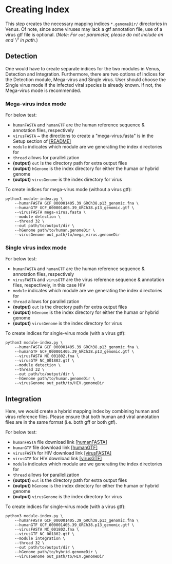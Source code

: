 # Creating Index
This step creates the necessary mapping indices `*.genomeDir/` directories in Venus. Of note, since some viruses may lack a gtf annotation file, use of a virus gtf file is optional. (*Note: For `out` parameter, please do not include an end '/' in path.*) 

## Detection
One would have to create separate indices for the two modules in Venus, Detection and Integration. Furthermore, there are two options of indices for the Detection module, Mega-virus and Single virus. User should choose the Single virus mode if the infected viral species is already known. If not, the Mega-virus mode is recommended.

### Mega-virus index mode
For below test:
- `humanFASTA` and `humanGTF` are the human reference sequence & annotation files, respectively
-  `virusFASTA` ~ the directions to create a "mega-virus.fasta" is in the Setup section of [[README]](../../README.md)
- `module` indicates which module are we generating the index directories for
- `thread` allows for parallelization
- **(output)** `out` is the directory path for extra output files
- **(output)** `hGenome` is the index directory for either the human or hybrid genome
- **(output)** `virusGenome` is the index directory for virus

To create indices for mega-virus mode (without a virus gtf):
```   
python3 module-index.py \
    --humanFASTA GCF_000001405.39_GRCh38.p13_genomic.fna \
    --humanGTF GCF_000001405.39_GRCh38.p13_genomic.gtf \
    --virusFASTA mega-virus.fasta \
    --module detection \
    --thread 32 \
    --out path/to/output/dir \
    --hGenome path/to/human.genomeDir \
    --virusGenome out_path/to/mega_virus.genomeDir
```

### Single virus index mode
For below test:
- `humanFASTA` and `humanGTF` are the human reference sequence & annotation files, respectively
- `virusFASTA` and `virusGTF` are the virus reference sequence & annotation files, respectively, in this case HIV
- `module` indicates which module are we generating the index directories for
- `thread` allows for parallelization
- **(output)** `out` is the directory path for extra output files
- **(output)** `hGenome` is the index directory for either the human or hybrid genome
- **(output)** `virusGenome` is the index directory for virus

To create indices for single-virus mode (with a virus gtf):
```   
python3 module-index.py \
    --humanFASTA GCF_000001405.39_GRCh38.p13_genomic.fna \
    --humanGTF GCF_000001405.39_GRCh38.p13_genomic.gtf \
    --virusFASTA NC_001802.fna \
    --virusGTF NC_001802.gtf \
    --module detection \
    --thread 32 \
    --out path/to/output/dir \
    --hGenome path/to/human.genomeDir \
    --virusGenome out_path/to/HIV.genomeDir
```


## Integration
Here, we would create a hybrid mapping index by combining human and virus reference files. Please ensure that both human and viral annotation files are in the same format (i.e. both gff or both gtf).

For below test:
- `humanFASTA` file download link [[humanFASTA]](https://ftp.ncbi.nlm.nih.gov/genomes/refseq/vertebrate_mammalian/Homo_sapiens/all_assembly_versions/GCF_000001405.39_GRCh38.p13/GCF_000001405.39_GRCh38.p13_genomic.fna.gz)
- `humanGTF` file download link [[humanGTF]](https://ftp.ncbi.nlm.nih.gov/genomes/refseq/vertebrate_mammalian/Homo_sapiens/all_assembly_versions/GCF_000001405.39_GRCh38.p13/GCF_000001405.39_GRCh38.p13_genomic.gtf.gz)
- `virusFASTA` for HIV download link [[virusFASTA]](../../reference_files/NC_001802.fna)
- `virusGTF` for HIV download link [[virusGTF]](../../reference_files/NC_001802.gtf)
- `module` indicates which module are we generating the index directories for
- `thread` allows for parallelization
- **(output)** `out` is the directory path for extra output files
- **(output)** `hGenome` is the index directory for either the human or hybrid genome
- **(output)** `virusGenome` is the index directory for virus

To create indices for single-virus mode (with a virus gtf):
```   
python3 module-index.py \
    --humanFASTA GCF_000001405.39_GRCh38.p13_genomic.fna \
    --humanGTF GCF_000001405.39_GRCh38.p13_genomic.gtf \
    --virusFASTA NC_001802.fna \
    --virusGTF NC_001802.gtf \
    --module integration \
    --thread 32 \
    --out path/to/output/dir \
    --hGenome path/to/hybrid.genomeDir \
    --virusGenome out_path/to/HIV.genomeDir
```
